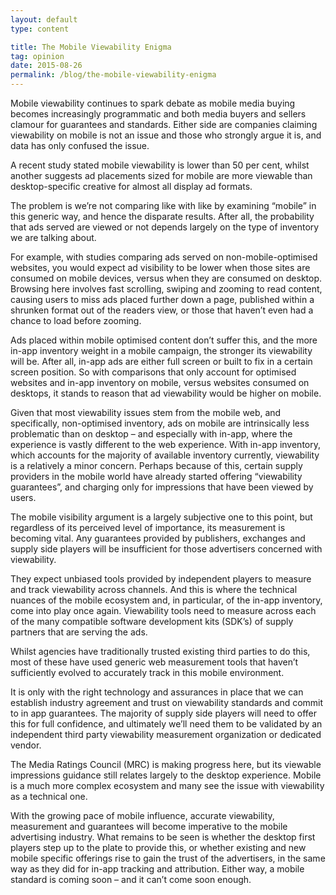 ```yaml
---
layout: default
type: content

title: The Mobile Viewability Enigma
tag: opinion
date: 2015-08-26
permalink: /blog/the-mobile-viewability-enigma
---
```


Mobile viewability continues to spark debate as mobile media buying becomes increasingly programmatic and both media buyers and sellers clamour for guarantees and standards. Either side are companies claiming viewability on mobile is not an issue and those who strongly argue it is, and data has only confused the issue.

A recent study stated mobile viewability is lower than 50 per cent, whilst another suggests ad placements sized for mobile are more viewable than desktop-specific creative for almost all display ad formats.

The problem is we’re not comparing like with like by examining “mobile” in this generic way, and hence the disparate results. After all, the probability that ads served are viewed or not depends largely on the type of inventory we are talking about.

For example, with studies comparing ads served on non-mobile-optimised websites, you would expect ad visibility to be lower when those sites are consumed on mobile devices, versus when they are consumed on desktop. Browsing here involves fast scrolling, swiping and zooming to read content, causing users to miss ads placed further down a page, published within a shrunken format out of the readers view, or those that haven’t even had a chance to load before zooming.

Ads placed within mobile optimised content don’t suffer this, and the more in-app inventory weight in a mobile campaign, the stronger its viewability will be. After all, in-app ads are either full screen or built to fix in a certain screen position. So with comparisons that only account for optimised websites and in-app inventory on mobile, versus websites consumed on desktops, it stands to reason that ad viewability would be higher on mobile.

Given that most viewability issues stem from the mobile web, and specifically, non-optimised inventory, ads on mobile are intrinsically less problematic than on desktop &#8211; and especially with in-app, where the experience is vastly different to the web experience. With in-app inventory, which accounts for the majority of available inventory currently, viewability is a relatively a minor concern. Perhaps because of this, certain supply providers in the mobile world have already started offering “viewability guarantees”, and charging only for impressions that have been viewed by users.

The mobile visibility argument is a largely subjective one to this point, but regardless of its perceived level of importance, its measurement is becoming vital. Any guarantees provided by publishers, exchanges and supply side players will be insufficient for those advertisers concerned with viewability.

They expect unbiased tools provided by independent players to measure and track viewability across channels. And this is where the technical nuances of the mobile ecosystem and, in particular, of the in-app inventory, come into play once again. Viewability tools need to measure across each of the many compatible software development kits (SDK’s) of supply partners that are serving the ads.

Whilst agencies have traditionally trusted existing third parties to do this, most of these have used generic web measurement tools that haven’t sufficiently evolved to accurately track in this mobile environment.

It is only with the right technology and assurances in place that we can establish industry agreement and trust on viewability standards and commit to in app guarantees. The majority of supply side players will need to offer this for full confidence, and ultimately we’ll need them to be validated by an independent third party viewability measurement organization or dedicated vendor.

The Media Ratings Council (MRC) is making progress here, but its viewable impressions guidance still relates largely to the desktop experience. Mobile is a much more complex ecosystem and many see the issue with viewability as a technical one.

With the growing pace of mobile influence, accurate viewability, measurement and guarantees will become imperative to the mobile advertising industry. What remains to be seen is whether the desktop first players step up to the plate to provide this, or whether existing and new mobile specific offerings rise to gain the trust of the advertisers, in the same way as they did for in-app tracking and attribution. Either way, a mobile standard is coming soon – and it can’t come soon enough.
